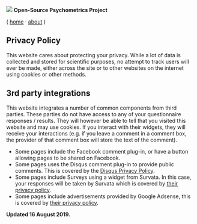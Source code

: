 ![](https://openpsychometrics.org/resources/logo.png) **Open-Source Psychometrics Project**

( [home](https://openpsychometrics.org/) · [about](https://openpsychometrics.org/about/) )

   

Privacy Policy
--------------

This website cares about protecting your privacy. While a lot of data is collected and stored for scientific purposes, no attempt to track users will ever be made, either across the site or to other websites on the internet using cookies or other methods.

3rd party integrations
----------------------

This website integrates a number of common components from third parties. These parties do not have access to any of your questionnaire responses / results. They will however be able to tell that you visited this website and may use cookies. If you interact with their widgets, they will receive your interactions (e.g. if you leave a comment in a comment box, the provider of that comment box will store the text of the comment).

* Some pages include the Facebook comment plug-in, or have a button allowing pages to be shared on Facebook.
* Some pages uses the Disqus comment plug-in to provide public comments. This is covered by the [Disqus Privacy Policy](https://help.disqus.com/en/articles/1717103-disqus-privacy-policy).
* Some pages include Surveys using a widget from Survata. In this case, your responses will be taken by Survata which is covered by [their privacy policy](https://www.survata.com/respondent-privacy-policy/).
* Some pages include advertisements provided by Google Adsense, this is covered by [their privacy policy](https://policies.google.com/privacy).

**Updated 16 August 2019.**